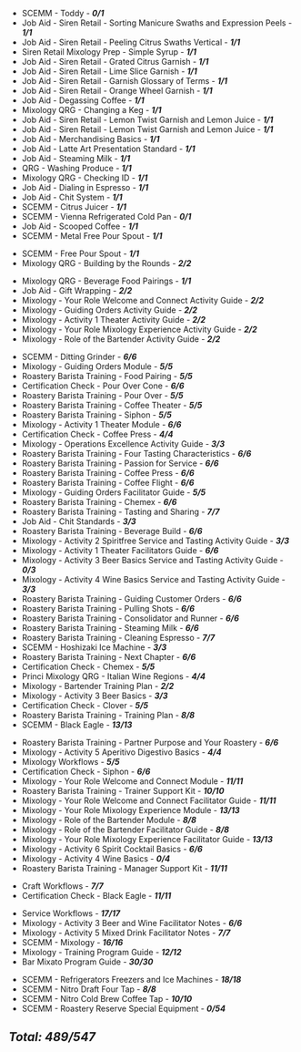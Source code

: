 - SCEMM - Toddy - ***0/1***
- Job Aid - Siren Retail - Sorting Manicure Swaths and Expression Peels - ***1/1***
- Job Aid - Siren Retail - Peeling Citrus Swaths Vertical - ***1/1***
- Siren Retail Mixology Prep - Simple Syrup - ***1/1***
- Job Aid - Siren Retail - Grated Citrus Garnish - ***1/1***
- Job Aid - Siren Retail - Lime Slice Garnish - ***1/1***
- Job Aid - Siren Retail - Garnish Glossary of Terms - ***1/1***
- Job Aid - Siren Retail - Orange Wheel Garnish - ***1/1***
- Job Aid - Degassing Coffee - ***1/1***
- Mixology QRG - Changing a Keg - ***1/1***
- Job Aid - Siren Retail - Lemon Twist Garnish and Lemon Juice - ***1/1***
- Job Aid - Siren Retail - Lemon Twist Garnish and Lemon Juice - ***1/1***
- Job Aid - Merchandising Basics - ***1/1***
- Job Aid - Latte Art Presentation Standard - ***1/1***
- Job Aid - Steaming Milk - ***1/1***
- QRG - Washing Produce - ***1/1***
- Mixology QRG - Checking ID - ***1/1***
- Job Aid - Dialing in Espresso - ***1/1***
- Job Aid - Chit System - ***1/1***
- SCEMM - Citrus Juicer - ***1/1***
- SCEMM - Vienna Refrigerated Cold Pan - ***0/1***
- Job Aid - Scooped Coffee - ***1/1***
- SCEMM - Metal Free Pour Spout - ***1/1***
<!-- - SCEMM - ChampagneSaver - ***0/1*** -->
- SCEMM - Free Pour Spout - ***1/1***
- Mixology QRG - Building by the Rounds - ***2/2***
<!-- - Mixology Princi - Stocked Glastender and Two Wine Fridges - ***0/1*** -->
- Mixology QRG - Beverage Food Pairings - ***1/1***
- Job Aid - Gift Wrapping - ***2/2***
- Mixology - Your Role Welcome and Connect Activity Guide - ***2/2***
- Mixology - Guiding Orders Activity Guide - ***2/2***
- Mixology - Activity 1 Theater Activity Guide - ***2/2***
- Mixology - Your Role Mixology Experience Activity Guide - ***2/2***
- Mixology - Role of the Bartender Activity Guide - ***2/2***
<!-- - SCEMM - Manual Cold Brew - ***0/2*** -->
- SCEMM - Ditting Grinder - ***6/6***
- Mixology - Guiding Orders Module - ***5/5***
- Roastery Barista Training - Food Pairing - ***5/5***
- Certification Check - Pour Over Cone - ***6/6***
- Roastery Barista Training - Pour Over - ***5/5***
- Roastery Barista Training - Coffee Theater - ***5/5***
- Roastery Barista Training - Siphon - ***5/5***
- Mixology - Activity 1 Theater Module - ***6/6***
- Certification Check - Coffee Press - ***4/4***
- Mixology - Operations Excellence Activity Guide - ***3/3***
- Roastery Barista Training - Four Tasting Characteristics - ***6/6***
- Roastery Barista Training - Passion for Service - ***6/6***
- Roastery Barista Training - Coffee Press - ***6/6***
- Roastery Barista Training - Coffee Flight - ***6/6***
- Mixology - Guiding Orders Facilitator Guide - ***5/5***
- Roastery Barista Training - Chemex - ***6/6***
- Roastery Barista Training - Tasting and Sharing - ***7/7***
- Job Aid - Chit Standards - ***3/3***
- Roastery Barista Training - Beverage Build - ***6/6***
- Mixology - Activity 2 Spiritfree Service and Tasting Activity Guide - ***3/3***
- Mixology - Activity 1 Theater Facilitators Guide - ***6/6***
- Mixology - Activity 3  Beer Basics Service and Tasting Activity Guide - ***0/3***
- Mixology - Activity 4 Wine Basics Service and Tasting Activity Guide - ***3/3***
- Roastery Barista Training - Guiding Customer Orders  - ***6/6***
- Roastery Barista Training - Pulling Shots - ***6/6***
- Roastery Barista Training - Consolidator and Runner - ***6/6***
- Roastery Barista Training - Steaming Milk - ***6/6***
- Roastery Barista Training - Cleaning Espresso - ***7/7***
- SCEMM - Hoshizaki Ice Machine - ***3/3***
- Roastery Barista Training - Next Chapter - ***6/6***
- Certification Check - Chemex - ***5/5***
- Princi Mixology QRG - Italian Wine Regions - ***4/4***
- Mixology - Bartender Training Plan - ***2/2***
- Mixology - Activity 3 Beer Basics - ***3/3***
- Certification Check - Clover - ***5/5***
- Roastery Barista Training - Training Plan - ***8/8***
- SCEMM - Black Eagle - ***13/13***
<!-- - SCEMM - Beer Tap System - ***0/4*** -->
- Roastery Barista Training - Partner Purpose and Your Roastery - ***6/6***
- Mixology - Activity 5 Aperitivo Digestivo Basics - ***4/4***
- Mixology Workflows - ***5/5***
- Certification Check - Siphon - ***6/6***
- Mixology - Your Role Welcome and Connect Module - ***11/11***
- Roastery Barista Training - Trainer Support Kit - ***10/10***
- Mixology - Your Role Welcome and Connect Facilitator Guide - ***11/11***
- Mixology - Your Role Mixology Experience Module - ***13/13***
- Mixology - Role of the Bartender Module - ***8/8***
- Mixology - Role of the Bartender Facilitator Guide - ***8/8***
- Mixology - Your Role Mixology Experience Facilitator Guide - ***13/13***
- Mixology - Activity 6 Spirit Cocktail Basics - ***6/6***
- Mixology - Activity 4 Wine Basics - ***0/4***
- Roastery Barista Training - Manager Support Kit - ***11/11***
<!-- - Bar Mixato Recipe Cards - ***0/30*** -->
- Craft Workflows - ***7/7***
- Certification Check - Black Eagle - ***11/11***
<!-- - Alcohol Management System (AMS) User Guide - Siren Retail - ***0/28*** -->
- Service Workflows - ***17/17***
- Mixology - Activity 3 Beer and Wine Facilitator Notes - ***6/6***
- Mixology - Activity 5 Mixed Drink Facilitator Notes - ***7/7***
- SCEMM - Mixology - ***16/16***
- Mixology - Training Program Guide - ***12/12***
- Bar Mixato Program Guide - ***30/30***
<!-- - Bar Mixato Program Guide - ***0/30*** -->
- SCEMM - Refrigerators Freezers and Ice Machines - ***18/18***
- SCEMM - Nitro Draft Four Tap - ***8/8***
- SCEMM - Nitro Cold Brew Coffee Tap - ***10/10***
- SCEMM - Roastery Reserve Special Equipment - ***0/54***

## ***Total: 489/547***